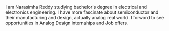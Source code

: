 I am Narasimha Reddy studying bachelor's degree in electrical and electronics engineering.
I have more fascinate about semiconductor and their manufacturing and design, actually analog real world.
I forword to see opportunities in Analog Design internships and Job offers.
